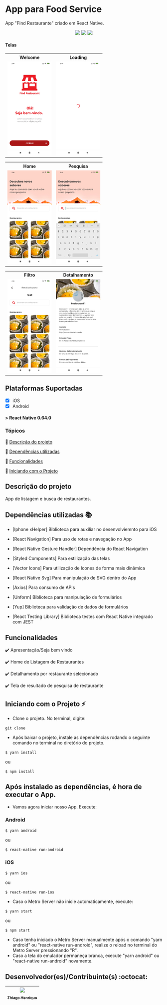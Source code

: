 # App para Food Service
App "Find Restaurante" criado em React Native.

<p align="center">
  <img src="https://img.shields.io/static/v1?label=React%20Native&message=Framework&color=blue&style=for-the-badge&logo=React"/>
  <img src="https://img.shields.io/static/v1?label=Typescript&message=Linguagem&color=blue&style=for-the-badge&logo=Typescript"/>
  <img src="https://img.shields.io/static/v1?label=Javascript&message=Linguagem&color=yellow&style=for-the-badge&logo=Javascript"/>
</p>


#### <i class="icon-file"></i> Telas
<table>
<tbody>
<tr><th>Welcome</th>
  <th>Loading</th>
</tr>
<tr>
<td><img src="https://github.com/thiagohenrss/demo-restaurant-app/blob/master/resources/prints/welcome.jpg?raw=true" style="height:300px">
</td>
<td><img src="https://github.com/thiagohenrss/demo-restaurant-app/blob/master/resources/prints/loading.jpg?raw=true" style="height:300px">
</td>
</tr>
</tbody>
</table>

<table>
<tbody>
<tr><th>Home</th>
  <th>Pesquisa</th>
</tr>
<tr>
<td><img src="https://github.com/thiagohenrss/demo-restaurant-app/blob/master/resources/prints/home.jpg?raw=true" style="height:300px">
</td>
<td><img src="https://github.com/thiagohenrss/demo-restaurant-app/blob/master/resources/prints/pesquisa.jpg?raw=true"style="height:300px">
</td>
</tr>
</tbody>
</table>

<table>
<tbody>
<tr><th>Filtro</th>
  <th>Detalhamento</th>
</tr>
<tr>
<td><img src="https://github.com/thiagohenrss/demo-restaurant-app/blob/master/resources/prints/filtro.jpg?raw=true" style="height:300px">
</td>
<td><img src="https://github.com/thiagohenrss/demo-restaurant-app/blob/master/resources/prints/detalhamento.jpg?raw=true"style="height:300px">
</td>
</tr>
</tbody>
</table>

## Plataformas Suportadas

- [x] iOS
- [x] Android

#### > React Native 0.64.0


### Tópicos 

:small_blue_diamond: [Descrição do projeto](#descrição-do-projeto)

:small_blue_diamond: [Dependências utilizadas](#dependências-utilizadas-books)

:small_blue_diamond: [Funcionalidades](#funcionalidades)

:small_blue_diamond: [Iniciando com o Projeto](#iniciando-com-o-projeto-zap)


## Descrição do projeto 

<p align="justify">
  App de listagem e busca de restaurantes.
</p>


## Dependências utilizadas :books:

- [Iphone xHelper] Biblioteca para auxiliar no desenvolviemnto para iOS
- [React Navigation] Para uso de rotas e navegação no App
- [React Native Gesture Handler] Dependência do React Navigation
- [Styled Components] Para estilização das telas
- [Vector Icons] Para utilização de Icones de forma mais dinâmica

- [React Native Svg] Para manipulação de SVG dentro do App
- [Axios] Para consumo de APIs
- [Unform] Biblioteca para manipulação de formulários
- [Yup] Biblioteca para validação de dados de formulários
- [React Testing Library] Biblioteca testes com React Native integrado com JEST

## Funcionalidades

:heavy_check_mark: Apresentação/Seja bem vindo 

:heavy_check_mark: Home de Listagem de Restaurantes

:heavy_check_mark: Detalhamento por restaurante selecionado

:heavy_check_mark: Tela de resultado de pesquisa de restaurante



## Iniciando com o Projeto :zap:

* Clone o projeto. No terminal, digite:

```
git clone 
```

* Após baixar o projeto, instale as dependências rodando o seguinte comando no terminal no diretório do projeto.

```
$ yarn install
```

ou

```
$ npm install
```


## Após instalado as dependências, é hora de executar o App.

* Vamos agora iniciar nosso App. Execute:

### Android 

```
$ yarn android
```

ou

```
$ react-native run-android
```

### iOS

```
$ yarn ios
```

ou

```
$ react-native run-ios
```

* Caso o Metro Server não inicie automaticamente, execute:

```
$ yarn start
```

ou

```
$ npm start
```

* Caso tenha iniciado o Metro Server manualmente após o comando "yarn android" ou "react-native run-android", realize o reload no terminal do Metro Server pressionando "R".
* Caso a tela do emulador permaneça branca, execute "yarn android" ou "react-native run-android" novamente.



## Desenvolvedor(es)/Contribuinte(s) :octocat:

| [<img src="https://avatars1.githubusercontent.com/u/37914518?s=460&u=eb692a5ce38369b5ed7aee06beae524c1b9a6584&v=4" width=115><br><sub>Thiago Henrique</sub>](https://github.com/thiagohenrss) |
| :---:
